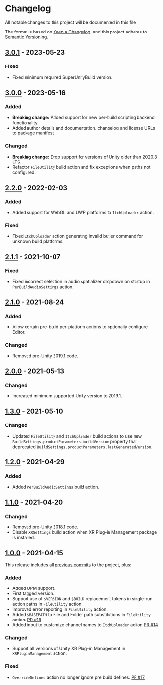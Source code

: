 # Changelog

All notable changes to this project will be documented in this file.

The format is based on [Keep a Changelog](https://keepachangelog.com/en/1.0.0/),
and this project adheres to [Semantic Versioning](https://semver.org/spec/v2.0.0.html).

<!-- ## [Unreleased] -->

## [3.0.1] - 2023-05-23

### Fixed

-   Fixed minimum required SuperUnityBuild version.

## [3.0.0] - 2023-05-16

### Added

-   **Breaking change:** Added support for new per-build scripting backend functionality.
-   Added author details and documentation, changelog and license URLs to package manifest.

### Changed

-   **Breaking change:** Drop support for versions of Unity older than 2020.3 LTS.
-   Refactor `FileUtility` build action and fix exceptions when paths not configured.

## [2.2.0] - 2022-02-03

### Added

-   Added support for WebGL and UWP platforms to `ItchUploader` action.

### Fixed

-   Fixed `ItchUploader` action generating invalid butler command for unknown build platforms.

## [2.1.1] - 2021-10-07

### Fixed

-   Fixed incorrect selection in audio spatializer dropdown on startup in `PerBuildAudioSettings` action.

## [2.1.0] - 2021-08-24

### Added

-   Allow certain pre-build per-platform actions to optionally configure Editor.

### Changed

-   Removed pre-Unity 2019.1 code.

## [2.0.0] - 2021-05-13

### Changed

-   Increased minimum supported Unity version to 2019.1.

## [1.3.0] - 2021-05-10

### Changed

-   Updated `FileUtility` and `ItchUploader` build actions to use new `BuildSettings.productParameters.buildVersion` property that deprecated `BuildSettings.productParameters.lastGeneratedVersion`.

## [1.2.0] - 2021-04-29

### Added

-   Added `PerBuildAudioSettings` build action.

## [1.1.0] - 2021-04-20

### Changed

-   Removed pre-Unity 2018.1 code.
-   Disable `XRSettings` build action when XR Plug-in Management package is installed.

## [1.0.0] - 2021-04-15

This release includes all [previous commits][1.0.0] to the project, plus:

### Added

-   Added UPM support.
-   First tagged version.
-   Support use of `$VERSION` and `$BUILD` replacement tokens in single-run action paths in `FileUtility` action.
-   Improved error reporting in `FileUtility` action.
-   Added `$BASEPATH` to File and Folder path substitutions in `FileUtility` action. [PR #18](https://github.com/superunitybuild/buildactions/pull/18)
-   Added input to customize channel names to `ItchUploader` action [PR #14](https://github.com/superunitybuild/buildactions/pull/14)

### Changed

-   Support all versions of Unity XR Plug-in Management in `XRPluginManagement` action.

### Fixed

-   `OverrideDefines` action no longer ignore pre build defines. [PR #17](https://github.com/superunitybuild/buildactions/pull/17)

[unreleased]: https://github.com/superunitybuild/buildactions/compare/v3.0.1...HEAD
[3.0.1]: https://github.com/superunitybuild/buildactions/compare/v3.0.0...v3.0.1
[3.0.0]: https://github.com/superunitybuild/buildactions/compare/v2.2.0...v3.0.0
[2.2.0]: https://github.com/superunitybuild/buildactions/compare/v2.1.1...v2.2.0
[2.1.1]: https://github.com/superunitybuild/buildactions/compare/v2.1.0...v2.1.1
[2.1.0]: https://github.com/superunitybuild/buildactions/compare/v2.0.0...v2.1.0
[2.0.0]: https://github.com/superunitybuild/buildactions/compare/v1.3.0...v2.0.0
[1.3.0]: https://github.com/superunitybuild/buildactions/compare/v1.2.0...v1.3.0
[1.2.0]: https://github.com/superunitybuild/buildactions/compare/v1.1.0...v1.2.0
[1.1.0]: https://github.com/superunitybuild/buildactions/compare/v1.0.0...v1.1.0
[1.0.0]: https://github.com/superunitybuild/buildactions/compare/5951d33...v1.0.0
